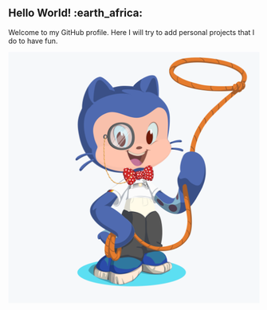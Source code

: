 

<body>



<h2 > <strong>Hello World! :earth_africa: </strong></h2>

<p>Welcome to my GitHub profile.  Here I will try to add personal projects that I do to have fun.<p/>

![My Octocat](william_omar.png)



</body>


<!--
**chunkjs/chunkjs** is a ✨ _special_ ✨ repository because its `README.md` (this file) appears on your GitHub profile.

Here are some ideas to get you started:

- 🔭 I’m currently working on ...
- 🌱 I’m currently learning ...
- 👯 I’m looking to collaborate on ...
- 🤔 I’m looking for help with ...
- 💬 Ask me about ...
- 📫 How to reach me: ...
- 😄 Pronouns: ...
- ⚡ Fun fact: ...
-->
